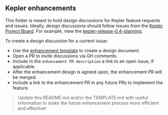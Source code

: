 ## Kepler enhancements

This folder is meant to hold design discussions for Kepler feature requests and issues.
Ideally, design discussions should follow issues from the [Kepler Project Board](https://github.com/orgs/sustainable-computing-io/projects).
For example, view the [kepler-release-0.4-planning](https://github.com/orgs/sustainable-computing-io/projects/2).

To create a design discussion for a current issue:

* Use the [enhancement template](./TEMPLATE.md) to create a design document.
* Open a PR to invite discussions via GH comments.
* Include in the `enhancement PR description` a link to an open issue, if applicable.
* After the enhancement design is agreed upon, the enhancement PR will be merged.
* Include a link to the enhancement PR in any future PRs to implement the feature.

> Update this README.md and/or the TEMPLATE.md with useful information to make the future enhancement process more efficient and effective!

